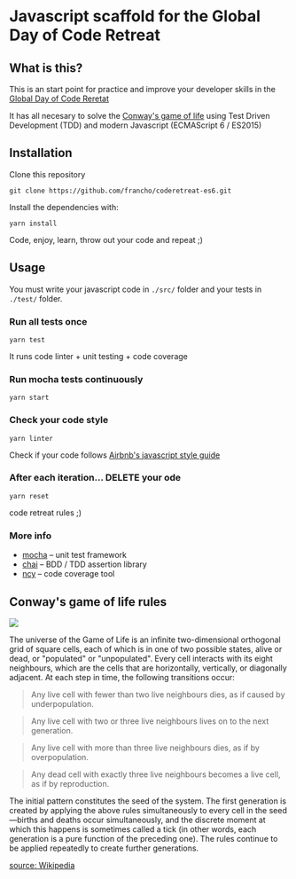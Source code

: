 # Javascript scaffold for the Global Day of Code Retreat

## What is this?

This is an start point for practice and improve your developer skills in the [Global Day of Code Reretat](http://coderetreat.org/)

It has all necesary to solve the [Conway's game of life](#user-content-conways-game-of-life-rules) using Test Driven Development (TDD) and modern Javascript (ECMAScript 6 / ES2015)

## Installation

Clone this repository

`git clone https://github.com/francho/coderetreat-es6.git`
 
Install the dependencies with:

`yarn install`

Code, enjoy, learn, throw out your code and repeat ;)

## Usage

You must write your javascript code in `./src/` folder and your tests in `./test/` folder.

### Run all tests once 

`yarn test`

It runs code linter + unit testing + code coverage

### Run mocha tests continuously 

`yarn start`

### Check your code style

`yarn linter`

Check if your code follows [Airbnb's javascript style guide](https://github.com/airbnb/javascript)  

### After each iteration... DELETE your ode

`yarn reset`

code retreat rules ;)

### More info

- [mocha](https://mochajs.org/) – unit test framework
- [chai](http://chaijs.com/) – BDD / TDD assertion library
- [ncy](https://github.com/istanbuljs/nyc) – code coverage tool

## Conway's game of life rules

![](https://upload.wikimedia.org/wikipedia/commons/e/e5/Gospers_glider_gun.gif)

The universe of the Game of Life is an infinite two-dimensional orthogonal grid of square cells, each of which is in one of two possible states, alive or dead, or "populated" or "unpopulated". Every cell interacts with its eight neighbours, which are the cells that are horizontally, vertically, or diagonally adjacent. At each step in time, the following transitions occur:

> Any live cell with fewer than two live neighbours dies, as if caused by underpopulation.

> Any live cell with two or three live neighbours lives on to the next generation.

> Any live cell with more than three live neighbours dies, as if by overpopulation.

> Any dead cell with exactly three live neighbours becomes a live cell, as if by reproduction.

The initial pattern constitutes the seed of the system. The first generation is created by applying the above rules simultaneously to every cell in the seed—births and deaths occur simultaneously, and the discrete moment at which this happens is sometimes called a tick (in other words, each generation is a pure function of the preceding one). The rules continue to be applied repeatedly to create further generations.

[source: Wikipedia](https://en.wikipedia.org/wiki/Conway's_Game_of_Life)
